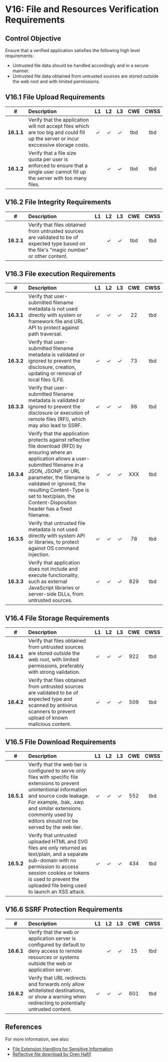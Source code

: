 # V16: File and Resources Verification Requirements

## Control Objective

Ensure that a verified application satisfies the following high level requirements:

* Untrusted file data should be handled accordingly and in a secure manner.
* Untrusted file data obtained from untrusted sources are stored outside the web root and with limited permissions.

## V16.1 File Upload Requirements

| # | Description | L1 | L2 | L3 | CWE | CWSS |
| :---: | :--- | :---: | :---:| :---: | :---: | :---: |
| **16.1.1** | Verify that the application will not accept files which are too big and could fill up the server or incur exccessive storage costs. | ✓ | ✓ | ✓ | tbd | tbd |
| **16.1.2** | Verify that a file size quota per user is enforced to ensure that a single user cannot fill up the server with too many files. | | ✓ | ✓ | tbd | tbd |

## V16.2 File Integrity Requirements

| # | Description | L1 | L2 | L3 | CWE | CWSS |
| :---: | :--- | :---: | :---:| :---: | :---: | :---: |
| **16.2.1** | Verify that files obtained from untrusted sources are validated to be of expected type based on the file's "magic number" or other content. | | ✓ | ✓ | tbd | tbd |

## V16.3 File execution Requirements

| # | Description | L1 | L2 | L3 | CWE | CWSS |
| :---: | :--- | :---: | :---:| :---: | :---: | :---: |
| **16.3.1** | Verify that user-submitted filename metadata is not used directly with system or framework file and URL API to protect against path traversal. | ✓ | ✓ | ✓ | 22 | tbd |
| **16.3.2** | Verify that user-submitted filename metadata is validated or ignored to prevent the disclosure, creation, updating or removal of local files (LFI). | ✓ | ✓ | ✓ | 73 | tbd |
| **16.3.3** | Verify that user-submitted filename metadata is validated or ignored to prevent the disclosure or execution of remote files (RFI), which may also lead to SSRF.  | ✓ | ✓ | ✓ | 98 | tbd |
| **16.3.4** | Verify that the application protects against reflective file download (RFD) by ensuring where an application allows a user-submitted filename in a JSON, JSONP, or URL parameter, the filename is validated or ignored, the resulting Content-Type is set to text/plain, the Content-Disposition header has a fixed filename. | ✓ | ✓ | ✓ | XXX | tbd |
| **16.3.5** | Verify that untrusted file metadata is not used directly with system API or libraries, to protect against OS command injection. | ✓ | ✓ | ✓ | 78 | tbd |
| **16.3.3** | Verify that application does not include and execute functionality, such as external JavaScript libraries or server-side DLLs, from untrusted sources. | ✓ | ✓ | ✓ | 829 | tbd |

## V16.4 File Storage Requirements

| # | Description | L1 | L2 | L3 | CWE | CWSS |
| :---: | :--- | :---: | :---:| :---: | :---: | :---: |
| **16.4.1** | Verify that files obtained from untrusted sources are stored outside the web root, with limited permissions, preferably with strong validation. | ✓ | ✓ | ✓ | 922 | tbd |
| **16.4.2** | Verify that files obtained from untrusted sources are validated to be of expected type and scanned by antivirus scanners to prevent upload of known malicious content. | ✓ | ✓ | ✓ | 509 | tbd |

## V16.5 File Download Requirements

| # | Description | L1 | L2 | L3 | CWE | CWSS |
| :---: | :--- | :---: | :---:| :---: | :---: | :---: |
| **16.5.1** | Verify that the web tier is configured to serve only files with specific file extensions to prevent unintentional information and source code leakage. For example, .bak, .swp and similar extensions commonly used by editors should not be served by the web tier. | ✓ | ✓ | ✓ | 552 | tbd |
| **16.5.2** | Verify that untrusted uploaded HTML and SVG files are only returned as text/plain, and a separate sub-domain with no permission to access session cookies or tokens is used to prevent the uploaded file being used to launch an XSS attack. | ✓ | ✓ | ✓ | 434 | tbd |

## V16.6 SSRF Protection Requirements

| # | Description | L1 | L2 | L3 | CWE | CWSS |
| :---: | :--- | :---: | :---:| :---: | :---: | :---: |
| **16.6.1** | Verify that the web or application server is configured by default to deny access to remote resources or systems outside the web or application server. |  | ✓ | ✓ | 15 | tbd |
| **16.6.2** | Verify that URL redirects and forwards only allow whitelisted destinations, or show a warning when redirecting to potentially untrusted content. | ✓ | ✓ | ✓ | 601 | tbd |

## References

For more information, see also:

* [File Extension Handling for Sensitive Information](https://www.owasp.org/index.php/Unrestricted_File_Upload)
* [Reflective file download by Oren Hafif](https://www.trustwave.com/Resources/SpiderLabs-Blog/Reflected-File-Download---A-New-Web-Attack-Vector/)
